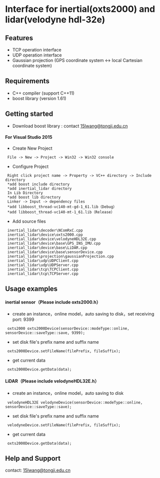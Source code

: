 # Interface for inertial(oxts2000) and lidar(velodyne hdl-32e)


## Features
* TCP operation interface
* UDP operation interface
* Gaussian projection (GPS coordinate system <-> local Cartesian coordinate system)

## Requirements
* C++ compiler (support C++11)
* boost library (version 1.61)


## Getting started

* Download boost library : contact 15lwang@tongji.edu.cn

#### For Visual Studio 2015

* Create New Project
```
 File -> New -> Project -> Win32 -> Win32 console
```

* Configure Project
```
 Right click project name -> Property -> VC++ directory -> Include directory
 *add boost include directory
 *add inertial_lidar directory
 In Lib Directory
 *add boost lib directory
 Linker -> Input -> dependency files
 *add libboost_thread-vc140-mt-gd-1_61.lib（Debug）
 *add libboost_thread-vc140-mt-1_61.lib（Release）
```

* Add source files
```
 inertial_lidar\decoder\NComRxC.cpp
 inertial_lidar\device\oxts2000.cpp
 inertial_lidar\device\velodyneHDL32E.cpp
 inertial_lidar\device\base\GPS_INS_IMU.cpp
 inertial_lidar\device\base\LiDAR.cpp
 inertial_lidar\device\base\sensorDevice.cpp
 inertial_lidar\projection\gaussianProjection.cpp
 inertial_lidar\udp\UDPClient.cpp
 inertial_lidar\udp\UDPServer.cpp
 inertial_lidar\tcp\TCPClient.cpp
 inertial_lidar\tcp\TCPServer.cpp
```


## Usage examples

#### inertial sensor（Please include oxts2000.h）

* create an instance，online model，auto saving to disk，set receiving port: 9399
```
 oxts2000 oxts2000Device(sensorDevice::modeType::online, sensorDevice::saveType::save, 9399);
```

* set disk file's prefix name and suffix name
```
 oxts2000Device.setFileName(filePrefix, fileSuffix);
```

* get current data
```
 oxts2000Device.getData(data);
```
 
#### LiDAR（Please include velodyneHDL32E.h）

* create an instance，online model，auto saving to disk
```
 velodyneHDL32E velodyneDevice(sensorDevice::modeType::online, sensorDevice::saveType::save);
```

* set disk file's prefix name and suffix name
```
 velodyneDevice.setFileName(filePrefix, fileSuffix);
```

* get current data
```
 oxts2000Device.getData(data);
```

## Help and Support
contact: 15lwang@tongji.edu.cn
